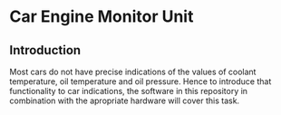 # Car Engine Monitor Unit

## Introduction
Most cars do not have precise indications of the values of coolant temperature, oil temperature and oil pressure. Hence to introduce that functionality to car indications, the software in this repository in combination with the apropriate hardware will cover this task.
